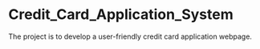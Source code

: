 # Credit_Card_Application_System
The project is to develop a user-friendly credit card application webpage.
